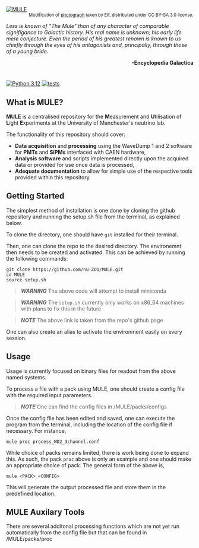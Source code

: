 <a href="https://github.com/jwaiton/MULE">
    <img src="assets/mulepngfull.png" alt="MULE" style="display: block; margin: 0;"/>
</a>
<p align="right" style="margin-top: 0;">
    <sub>Modification of <a href="https://commons.wikimedia.org/wiki/File:SupaiUSMailMules.jpg">photograph</a> taken by Elf, distributed under CC BY-SA 3.0 license.</sub>
</p>


_<p align="left">
Less is known of "The Mule" than of any character of comparable signifigance to Galactic history. His real name is unknown; his early life mere conjecture. Even the period of his greatest renown is known to us chiefly through the eyes of his antagonists and, principally, through those of a young bride. </p>_

**<p align="right"> -Encyclopedia Galactica </p>**

#

[![Python 3.12](https://img.shields.io/badge/python-3.12-blue.svg)](https://www.python.org/downloads/release/python-3120/)
[![tests](https://github.com/nu-ZOO/MULE/actions/workflows/testsuite.yml/badge.svg)](https://github.com/nu-ZOO/MULE/actions)


## What is MULE?

**MULE** is a centralised repository for the **M**easurement and **U**tilisation of **L**ight **E**xperiments at the University of Manchester's neutrino lab.

The functionality of this repository should cover:
- **Data acquisition** and **processing** using the WaveDump 1 and 2 software for **PMTs** and **SiPMs** interfaced with CAEN hardware,
- **Analysis software** and scripts implemented directly upon the acquired data or provided for use once data is processed,
- **Adequate documentation** to allow for simple use of the respective tools provided within this repository.

## Getting Started

The simplest method of installation is one done by cloning the github repository and running the setup.sh file from the terminal, as explained below.

To clone the directory, one should have `git` installed for their terminal.

Then, one can clone the repo to the desired directory. The environemnt then needs to be created and activated. This can be achieved by running the following commands:
```
git clone https://github.com/nu-ZOO/MULE.git
cd MULE
source setup.sh
```
> **_WARNING_** The above code will attempt to install miniconda

> **_WARNING_** The `setup.sh` currently only works on x86_64 machines with plans to fix this in the future

> **_NOTE_** The above link is taken from the repo's github page

One can also create an alias to activate the environment easily on every session.

## Usage

Usage is currently focused on binary files for readout from the above named systems.

To process a file with a pack using MULE, one should create a config file with the required input parameters.

> **_NOTE_** One can find the config files in /MULE/packs/configs

Once the config file has been edited and saved, one can execute the program from the terminal, including the location of the config file if necessary. For instance,

`mule proc process_WD2_3channel.conf`

While choice of packs remains limited, there is work being done to expand this. As such, the pack `proc` above is only an example and one should make an appropriate choice of pack. The general form of the above is,

`mule <PACK> <CONFIG>`

This will generate the output processed file and store them in the predefined location.

## MULE Auxilary Tools

There are several additonal processing functions which are not yet run automatically from the config file but that can be found in /MULE/packs/proc
